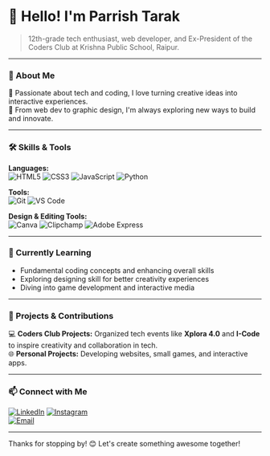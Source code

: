 # 👋 Hello! I'm Parrish Tarak

> 12th-grade tech enthusiast, web developer, and Ex-President of the Coders Club at Krishna Public School, Raipur.

---

### 🚀 About Me
🌟 Passionate about tech and coding, I love turning creative ideas into interactive experiences.  
🎨 From web dev to graphic design, I'm always exploring new ways to build and innovate.  

---

### 🛠️ Skills & Tools
**Languages:**  
![HTML5](https://img.shields.io/badge/-HTML5-E34F26?style=flat-square&logo=html5&logoColor=white) 
![CSS3](https://img.shields.io/badge/-CSS3-1572B6?style=flat-square&logo=css3) 
![JavaScript](https://img.shields.io/badge/-JavaScript-F7DF1E?style=flat-square&logo=javascript&logoColor=black) 
![Python](https://img.shields.io/badge/-Python-3776AB?style=flat-square&logo=python&logoColor=white)  

**Tools:**  
![Git](https://img.shields.io/badge/-Git-F05032?style=flat-square&logo=git&logoColor=white) 
![VS Code](https://img.shields.io/badge/-VS%20Code-007ACC?style=flat-square&logo=visual-studio-code&logoColor=white)  

**Design & Editing Tools:**
<br>
![Canva](https://img.shields.io/badge/Canva-00C4CC?style=flat-square&logo=canva&logoColor=white) ![Clipchamp](https://img.shields.io/badge/Clipchamp-512DA8?style=flat-square&logo=clipchamp&logoColor=white) ![Adobe Express](https://img.shields.io/badge/Adobe%20Express-FF0000?style=flat-square&logo=adobe&logoColor=white)

---

### 🌱 Currently Learning
- Fundamental coding concepts and enhancing overall skills  
- Exploring designing skill for better creativity experiences  
- Diving into game development and interactive media

---

### 🧩 Projects & Contributions
💻 **Coders Club Projects:** Organized tech events like **Xplora 4.0** and **I-Code** to inspire creativity and collaboration in tech.  
🌐 **Personal Projects:** Developing websites, small games, and interactive apps.

---

### 📫 Connect with Me
[![LinkedIn](https://img.shields.io/badge/-LinkedIn-0077B5?style=flat-square&logo=linkedin&logoColor=white)]([www.linkedin.com/in/parrish-tarak-6793b6312](https://www.linkedin.com/in/parrish-tarak-6793b6312/))  
[![Instagram](https://img.shields.io/badge/-Instagram-E4405F?style=flat-square&logo=instagram&logoColor=white)](https://www.instagram.com/iamparrish_7/)  
[![Email](https://img.shields.io/badge/-Email-D14836?style=flat-square&logo=gmail&logoColor=white)](coder.parrish@gamil.com)

---

Thanks for stopping by! 😊 Let's create something awesome together!
